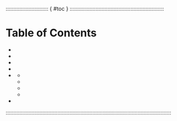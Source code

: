 :::::::::::::::::::::::::::: { #toc } ::::::::::::::::::::::::::::::::::::::::::::::::::::::::::::::
# Table of Contents

- <a href="#credits"></a>
- <a href="#safety"></a>
- <a href="#toc-attributes"></a>
- <a href="#toc-chargen"></a>
- <a href="#toc-classes"></a>
  - <a href="#toc-divine"></a>
  - <a href="#toc-knight"></a>
  - <a href="#toc-monarch"></a>
  - <a href="#toc-paragon"></a>
- <a href="#anchor-license"></a>

:::::::::::::::::::::::::::::::::::::::::::::::::::::::::::::::::::::::::::::::::::::::::::::::::::::::::::::
